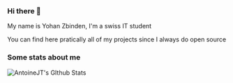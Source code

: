 ### Hi there 👋

My name is Yohan Zbinden, I'm a swiss IT student

You can find here pratically all of my projects since I always do open source

### Some stats about me

<img align="left" alt="AntoineJT's GIthub Stats" src="https:/github-readme-stats.vercel.app/api?username=yoyozbi&show_icons=true&hide_border=true" />


<!--
**yoyozbi/yoyozbi** is a ✨ _special_ ✨ repository because its `README.md` (this file) appears on your GitHub profile.

Here are some ideas to get you started:

- 🔭 I’m currently working on ...
- 🌱 I’m currently learning ...
- 👯 I’m looking to collaborate on ...
- 🤔 I’m looking for help with ...
- 💬 Ask me about ...
- 📫 How to reach me: ...
- 😄 Pronouns: ...
- ⚡ Fun fact: ...
-->
